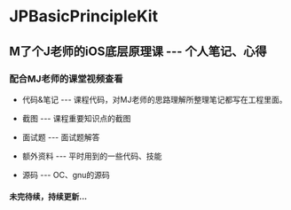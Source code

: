 # JPBasicPrincipleKit

## M了个J老师的iOS底层原理课  --- 个人笔记、心得
### 配合MJ老师的课堂视频查看

- 代码&笔记 --- 课程代码，对MJ老师的思路理解所整理笔记都写在工程里面。
    
- 截图 --- 课程重要知识点的截图
    
- 面试题 --- 面试题解答
    
- 额外资料 --- 平时用到的一些代码、技能

- 源码 --- OC、gnu的源码

#### 未完待续，持续更新...
